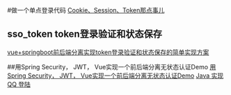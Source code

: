 #做一个单点登录代码
[Cookie、Session、Token那点事儿](https://www.cnblogs.com/yushihao/p/11822777.html)

## sso_token token登录验证和状态保存
[vue+springboot前后端分离实现token登录验证和状态保存的简单实现方案](https://www.cnblogs.com/zxcoder/p/11964433.html)

##用Spring Security， JWT， Vue实现一个前后端分离无状态认证Demo
[用Spring Security， JWT， Vue实现一个前后端分离无状态认证Demo](https://www.cnblogs.com/puzhiwei/p/11989946.html)
[Java 实现 QQ 登陆](https://mp.weixin.qq.com/s?__biz=MzUxOTc4NjEyMw==&mid=2247484959&idx=1&sn=e05a7deb5b82716135893d8de458dd30&chksm=f9f51dfbce8294ed5a8682a8b6f78adbf7ab6737aaedb40dd828e9c114d6b59fbc7a6c352819&mpshare=1&scene=23&srcid=&sharer_sharetime=1570166237172&sharer_shareid=d812adcc01829f0f7f8fb06aea118511#rd)
